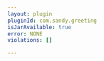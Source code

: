 ```yaml
---
layout: plugin
pluginId: com.sandy.greeting
isJarAvailable: true
error: NONE
violations: []

---
```

